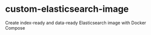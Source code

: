 # custom-elasticsearch-image
Create index-ready and data-ready Elasticsearch image with Docker Compose
